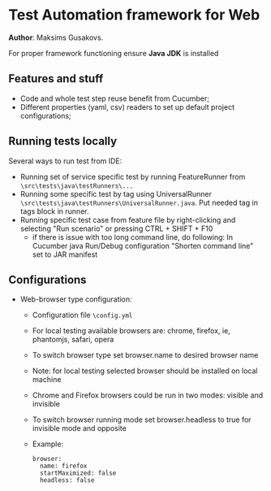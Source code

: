 # Test Automation framework for Web
**Author**: Maksims Gusakovs.

For proper framework functioning ensure **Java JDK** is installed

## Features and stuff
* Code and whole test step reuse benefit from Cucumber;
* Different properties (yaml, csv) readers to set up default project configurations;

## Running tests locally
Several ways to run test from IDE:
* Running set of service specific test by running FeatureRunner from `\src\tests\java\testRunners\...`
* Running some specific test by tag using UniversalRunner `\src\tests\java\testRunners\UniversalRunner.java`. Put needed tag in tags block in runner.
* Running specific test case from feature file by right-clicking and selecting "Run scenario" or pressing CTRL + SHIFT + F10
    * if there is issue with too long command line, do following:
        In Cucumber java Run/Debug configuration "Shorten command line" set to JAR manifest

## Configurations
* Web-browser type configuration:
    * Configuration file `\config.yml`
    * For local testing available browsers are: chrome, firefox, ie, phantomjs, safari, opera
    * To switch browser type set browser.name to desired browser name
    * Note: for local testing selected browser should be installed on local machine
    * Chrome and Firefox browsers could be run in two modes: visible and invisible
    * To switch browser running mode set browser.headless to true for invisible mode and opposite
    * Example:

          browser:
            name: firefox
            startMaximized: false
            headless: false
